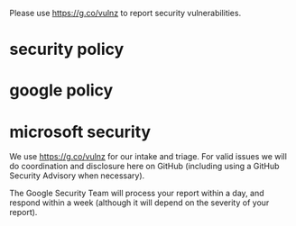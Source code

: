 Please use https://g.co/vulnz to report security vulnerabilities.
# security policy 
# google policy 
# microsoft security

We use https://g.co/vulnz for our intake and triage. For valid issues we will do coordination and disclosure here on
GitHub (including using a GitHub Security Advisory when necessary).

The Google Security Team will process your report within a day, and respond within a week (although it will depend on the severity of your report).

